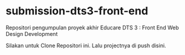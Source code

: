# submission-dts3-front-end
Repositori pengumpulan proyek akhir Educare DTS 3 : Front End Web Design Development


Silakan untuk Clone Repositori ini. Lalu projectnya di push disini.
